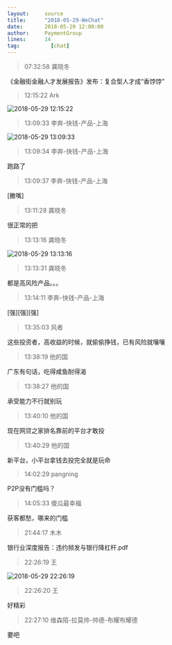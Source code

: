 ```yaml
---
layout:     source 
title:      "2018-05-29-WeChat"
date:       2018-05-29 12:00:00
author:     PaymentGroup
lines:      14 
tag:		  [chat]
---
```

> 07:32:58  龚晓冬  
   
《金融街金融人才发展报告》发布：复合型人才成“香饽饽”  
   
> 12:15:22  Ark  
   
![2018-05-29 12:15:22](http://static.cocolian.org/img/20180529_121522.png) 
   
> 13:09:33  李奔-快钱-产品-上海  
   
![2018-05-29 13:09:33](http://static.cocolian.org/img/20180529_130933.png) 
   
> 13:09:34  李奔-快钱-产品-上海  
   
跑路了  
   
> 13:09:37  李奔-快钱-产品-上海  
   
[撇嘴]  
   
> 13:11:28  龚晓冬  
   
很正常的把  
   
> 13:13:16  龚晓冬  
   
![2018-05-29 13:13:16](http://static.cocolian.org/img/20180529_131316.png) 
   
> 13:13:31  龚晓冬  
   
都是高风险产品。。。  
   
> 13:14:11  李奔-快钱-产品-上海  
   
[强][强][强]  
   
> 13:35:03  风者  
   
这些投资者，高收益的时候，就偷偷挣钱，已有风险就嚷嚷  
   
> 13:38:19  他的国  
   
广东有句话，吃得咸鱼耐得渴  
   
> 13:38:27  他的国  
   
承受能力不行就别玩  
   
> 13:40:10  他的国  
   
现在网贷之家排名靠前的平台才敢投  
   
> 13:40:29  他的国  
   
新平台，小平台拿钱去投完全就是玩命  
   
> 14:02:29  pangning  
   
P2P没有门槛吗？  
   
> 14:05:33  傻瓜最幸福  
   
获客都愁，哪来的门槛  
   
> 21:44:17  木木  
   
银行业深度报告：违约频发与银行降杠杆.pdf  
   
> 22:26:19  王  
   
![2018-05-29 22:26:19](http://static.cocolian.org/img/20180529_222619.png) 
   
> 22:26:20  王  
   
好精彩  
   
> 22:27:10  维森陌-拉莫帅-帅德-布耀布耀德  
   
要吧  
   
